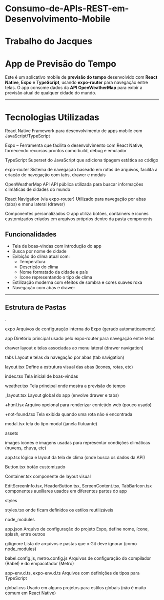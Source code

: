 # Consumo-de-APIs-REST-em-Desenvolvimento-Mobile
# Trabalho do Jacques
# App de Previsão do Tempo

Este é um aplicativo mobile de **previsão do tempo** desenvolvido com **React Native**, **Expo** e **TypeScript**, usando **expo-router** para navegação entre telas. O app consome dados da **API OpenWeatherMap** para exibir a previsão atual de qualquer cidade do mundo.

---
# Tecnologias Utilizadas
React Native Framework para desenvolvimento de apps mobile com JavaScript/TypeScript

Expo – Ferramenta que facilita o desenvolvimento com React Native, fornecendo recursos prontos como build, debug e emulador

TypeScript Superset do JavaScript que adiciona tipagem estática ao código

expo-router Sistema de navegação baseado em rotas de arquivos, facilita a criação de navegação com tabs, drawer e modais

OpenWeatherMap API API pública utilizada para buscar informações climáticas de cidades do mundo

React Navigation (via expo-router) Utilizado para navegação por abas (tabs) e menu lateral (drawer)

Componentes personalizados O app utiliza botões, containers e ícones customizados criados em arquivos próprios dentro da pasta components


## Funcionalidades

- Tela de boas-vindas com introdução do app
- Busca por nome de cidade
- Exibição do clima atual com:
  - Temperatura
  - Descrição do clima
  - Nome formatado da cidade e país
  - Ícone representando o tipo de clima
- Estilização moderna com efeitos de sombra e cores suaves roxa
- Navegação com abas e drawer

---

## Estrutura de Pastas
.

expo Arquivos de configuração interna do Expo (gerado automaticamente)

app Diretório principal usado pelo expo-router para navegação entre telas

drawer layout e telas associadas ao menu lateral (drawer navigation)

tabs    Layout e telas da navegação por abas (tab navigation)

layout.tsx   Define a estrutura visual das abas (ícones, rotas, etc)

index.tsx       Tela inicial de boas-vindas

 weather.tsx     Tela principal onde mostra a previsão do tempo

_layout.tsx     Layout global do app (envolve drawer e tabs)

 +html.tsx      Arquivo opcional para renderizar conteúdo web (pouco usado)
 
+not-found.tsx  Tela exibida quando uma rota não é encontrada

modal.tsx tela do tipo modal (janela flutuante)

assets

images ícones e imagens usadas para representar condições climáticas (nuvens, chuva, etc)

app.tsx lógica e layout da tela de clima (onde busca os dados da API)

Button.tsx botão customizado

Container.tsx componente de layout visual

EditScreenInfo.tsx, HeaderButton.tsx, ScreenContent.tsx, TabBarIcon.tsx componentes auxiliares usados em diferentes partes do app

styles

styles.tsx onde ficam definidos os estilos reutilizáveis

node_modules

app.json
Arquivo de configuração do projeto Expo, define nome, ícone, splash, entre outros

gitignore
Lista de arquivos e pastas que o Git deve ignorar (como node_modules)

babel.config.js, metro.config.js
Arquivos de configuração do compilador (Babel) e do empacotador (Metro)

app-env.d.ts, expo-env.d.ts
Arquivos com definições de tipos para TypeScript

global.css
Usado em alguns projetos para estilos globais (não é muito comum em React Native)



